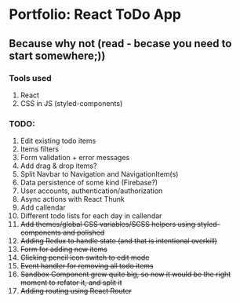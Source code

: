 # Portfolio: React ToDo App

## Because why not (read - becase you need to start somewhere;))

### Tools used

1. React
2. CSS in JS (styled-components)

### TODO:

1. Edit existing todo items
2. Items filters
3. Form validation + error messages
4. Add drag & drop items?
5. Split Navbar to Navigation and NavigationItem(s)
6. Data persistence of some kind (Firebase?)
7. User accounts, authentication/authorization
8. Async actions with React Thunk
9. Add callendar
10. Different todo lists for each day in callendar
11. ~~Add themes/global CSS variables/SCSS helpers using styled-components and polished~~
12. ~~Adding Redux to handle state (and that is intentional overkill)~~
13. ~~Form for adding new items~~
14. ~~Clicking pencil icon switch to edit mode~~
15. ~~Event handler for removing all todo items~~
16. ~~Sandbox Component grew quite big, so now it would be the right moment to refator it, and split it~~
17. ~~Adding routing using React Router~~
